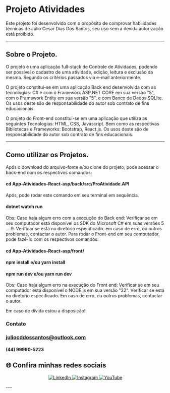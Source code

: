 # Projeto Atividades

Este projeto foi desenvolvido com o propósito de comprovar habilidades técnicas de Julio Cesar Dias Dos Santos, seu uso sem a devida autorização está proibido.

---

## Sobre o Projeto.

O projeto é uma aplicação full-stack de Controle de Atividades, podendo ser possível o cadastro de uma atividade, edição, leitura e exclusão da mesma. Segundo os critérios passados via e-mail anteriormente.

O projeto constitui-se em uma aplicação Back end desenvolvida com as tecnologias: C# e com o Framework ASP.NET CORE em sua versão "5", com o Framework Entity em sua versão "5",  e com Banco de Dados SQLIte. Os usos deste são de responsabilidade do autor sob contrato de fins educacionais.

O projeto do Front-end constitui-se em uma aplicação que utiliza as seguintes Tecnologias: HTML, CSS, Javascript. Bem como as respectivas Bibliotecas e  Frameworks: Bootstrap, React.js.  Os usos deste são de responsabilidade do autor sob contrato de fins educacionais.

---

## Como utilizar os Projetos.

Após o download do arquivo-fonte e/ou clone do projeto, pode acessar o back-end com os respectivos comandos:

#### cd App-Atividades-React-asp/back/src/ProAtividade.API

Após, pode rodar este comando em seu terminal em sequência.

#### dotnet watch run

Obs: Caso haja algum erro com a execução do Back end:
Verificar se em seu computador está disponível os SDK do Microsoft C# em suas versões 5 ... 9.
Verificar se está no diretorio especificado.
em caso de erro, ou outros problemas, contactar o autor.
Para rodar o Front-end em seu computador, pode fazê-lo com os respectivos comandos:

#### cd App-Atividades-React-asp/front/

#### npm install    e/ou   yarn install

#### npm run dev    e/ou    yarn run dev

Obs: Caso haja algum erro na execução do Front end:
Verificar se em seu computador está disponível o NODE.js em sua versão "22".
Verificar se está no diretorio especificado.
Em caso de erro, ou outros problemas, contactar o autor.

Em caso de dívida estou a disposição!

### Contato

### <juliocddossantos@outlook.com>

#### (44) 99990-5223

## 🌐 Confira minhas redes sociais

<p align="center">
  <a href="https://www.linkedin.com/in/jcddossantos/" target="_blank">
    <img src="https://img.shields.io/badge/LinkedIn-0077B5?style=for-the-badge&logo=linkedin&logoColor=white" alt="LinkedIn"/>
  </a>
  <a href="https://www.instagram.com/juliocdias.s/" target="_blank">
    <img src="https://img.shields.io/badge/Instagram-E4405F?style=for-the-badge&logo=instagram&logoColor=white" alt="Instagram"/>
  </a>
  <a href="https://www.youtube.com/@JCDias.s" target="_blank">
    <img src="https://img.shields.io/badge/YouTube-FF0000?style=for-the-badge&logo=youtube&logoColor=white" alt="YouTube"/>
  </a>
</p>
---
